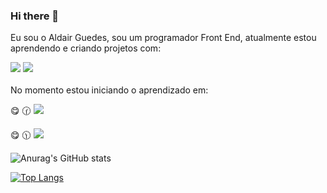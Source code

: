 ### Hi there 👋
 Eu sou o Aldair Guedes, sou um programador Front End, atualmente estou aprendendo e criando projetos com: 

<img src="https://img.shields.io/badge/HTML5-E34F26?style=for-the-badge&logo=html5&logoColor=white"/> 

<img src="https://img.shields.io/badge/CSS3-1572B6?style=for-the-badge&logo=css3&logoColor=white"/> 
<br> 
<br>
   No momento estou iniciando o aprendizado em:

  :yum: :clock130: <img src="https://img.shields.io/badge/JavaScript-F7DF1E?style=for-the-badge&logo=javascript&logoColor=blac"/>
  
   :yum:  :clock1130: <img src="https://img.shields.io/badge/React-20232A?style=for-the-badge&logo=react&logoColor=61DAF"/>
   

![Anurag's GitHub stats](https://github-readme-stats.vercel.app/api?username=Silvaguedes&show_icons=true&theme=transparent)   

[![Top Langs](https://github-readme-stats.vercel.app/api/top-langs/?username=Silvaguedes)](https://github.com/anuraghazra/github-readme-stats)











